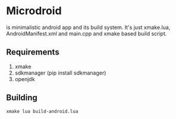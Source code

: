 # Microdroid
is minimalistic android app and its build system.
It's just xmake.lua, AndroidManifest.xml and main.cpp
and xmake based build script.

## Requirements
1. xmake
1. sdkmanager (pip install sdkmanager)
1. openjdk

## Building
`xmake lua build-android.lua`
